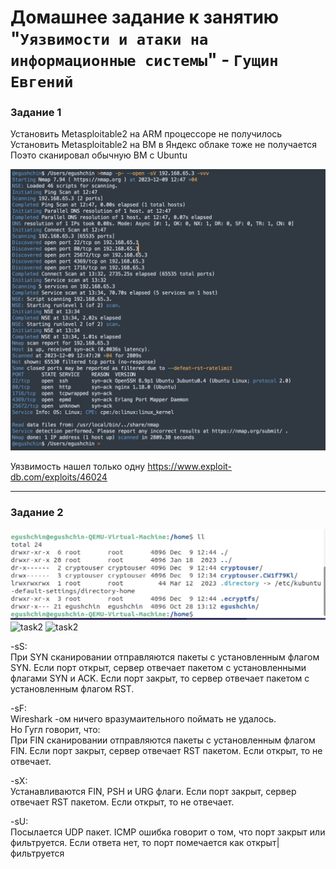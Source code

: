 # Домашнее задание к занятию "`Уязвимости и атаки на информационные системы`" - `Гущин Евгений`

### Задание 1

Установить Metasploitable2 на ARM процессоре не получилось  
Установить Metasploitable2 на ВМ в Яндекс облаке тоже не получается  
Поэто сканировал обычную ВМ с Ubuntu  
  

![task1](../../img/13_SEC/HW1/Task1_1.png)

Уязвимость нашел только одну
https://www.exploit-db.com/exploits/46024

---

### Задание 2

![task2](../../img/13_SEC/HW2/Task1_2.png)
![task2](../../img/13_SEC/HW2/Task1_3.png)
![task2](../../img/13_SEC/HW2/Task1_4.png)


-sS:   
При SYN сканировании отправляются пакеты с установленным флагом SYN. Если порт открыт, сервер отвечает пакетом с установленными флагами SYN и ACK. Если порт закрыт, то сервер отвечает пакетом с установленным флагом RST.  

-sF:  
Wireshark -ом  ничего вразумаительного поймать не удалось.  
Но Гугл говорит, что:  
При FIN сканировании отправляются пакеты с установленным флагом FIN. Если порт закрыт, сервер отвечает RST пакетом. Если открыт, то не отвечает.  
  
-sX:  
Устанавливаются FIN, PSH и URG флаги. Если порт закрыт, сервер отвечает RST пакетом. Если открыт, то не отвечает.  

-sU:  
Посылается UDP пакет. ICMP ошибка говорит о том, что порт закрыт или фильтруется. Если ответа нет, то порт помечается как открыт|фильтруется

